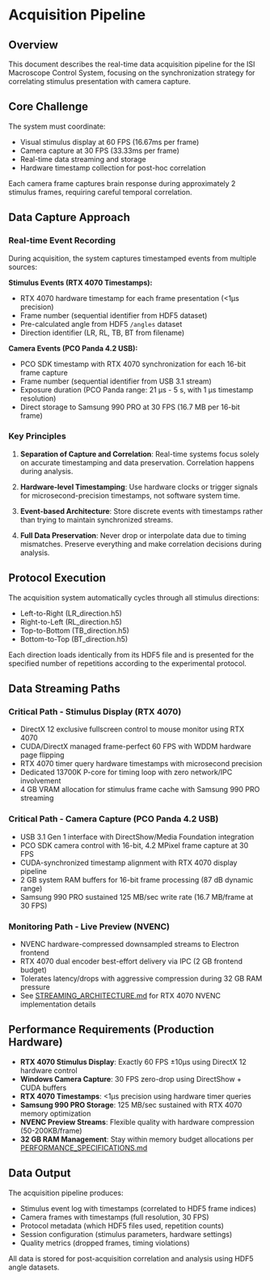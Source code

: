 # Acquisition Pipeline

## Overview

This document describes the real-time data acquisition pipeline for the ISI Macroscope Control System, focusing on the synchronization strategy for correlating stimulus presentation with camera capture.

## Core Challenge

The system must coordinate:

- Visual stimulus display at 60 FPS (16.67ms per frame)
- Camera capture at 30 FPS (33.33ms per frame)
- Real-time data streaming and storage
- Hardware timestamp collection for post-hoc correlation

Each camera frame captures brain response during approximately 2 stimulus frames, requiring careful temporal correlation.

## Data Capture Approach

### Real-time Event Recording

During acquisition, the system captures timestamped events from multiple sources:

**Stimulus Events (RTX 4070 Timestamps):**

- RTX 4070 hardware timestamp for each frame presentation (<1μs precision)
- Frame number (sequential identifier from HDF5 dataset)
- Pre-calculated angle from HDF5 `/angles` dataset
- Direction identifier (LR, RL, TB, BT from filename)

**Camera Events (PCO Panda 4.2 USB):**

- PCO SDK timestamp with RTX 4070 synchronization for each 16-bit frame capture
- Frame number (sequential identifier from USB 3.1 stream)
- Exposure duration (PCO Panda range: 21 μs - 5 s, with 1 μs timestamp resolution)
- Direct storage to Samsung 990 PRO at 30 FPS (16.7 MB per 16-bit frame)

### Key Principles

1. **Separation of Capture and Correlation**: Real-time systems focus solely on accurate timestamping and data preservation. Correlation happens during analysis.

2. **Hardware-level Timestamping**: Use hardware clocks or trigger signals for microsecond-precision timestamps, not software system time.

3. **Event-based Architecture**: Store discrete events with timestamps rather than trying to maintain synchronized streams.

4. **Full Data Preservation**: Never drop or interpolate data due to timing mismatches. Preserve everything and make correlation decisions during analysis.

## Protocol Execution

The acquisition system automatically cycles through all stimulus directions:

- Left-to-Right (LR_direction.h5)
- Right-to-Left (RL_direction.h5)
- Top-to-Bottom (TB_direction.h5)
- Bottom-to-Top (BT_direction.h5)

Each direction loads identically from its HDF5 file and is presented for the specified number of repetitions according to the experimental protocol.

## Data Streaming Paths

### Critical Path - Stimulus Display (RTX 4070)

- DirectX 12 exclusive fullscreen control to mouse monitor using RTX 4070
- CUDA/DirectX managed frame-perfect 60 FPS with WDDM hardware page flipping
- RTX 4070 timer query hardware timestamps with microsecond precision
- Dedicated 13700K P-core for timing loop with zero network/IPC involvement
- 4 GB VRAM allocation for stimulus frame cache with Samsung 990 PRO streaming

### Critical Path - Camera Capture (PCO Panda 4.2 USB)

- USB 3.1 Gen 1 interface with DirectShow/Media Foundation integration
- PCO SDK camera control with 16-bit, 4.2 MPixel frame capture at 30 FPS
- CUDA-synchronized timestamp alignment with RTX 4070 display pipeline
- 2 GB system RAM buffers for 16-bit frame processing (87 dB dynamic range)
- Samsung 990 PRO sustained 125 MB/sec write rate (16.7 MB/frame at 30 FPS)

### Monitoring Path - Live Preview (NVENC)

- NVENC hardware-compressed downsampled streams to Electron frontend
- RTX 4070 dual encoder best-effort delivery via IPC (2 GB frontend budget)
- Tolerates latency/drops with aggressive compression during 32 GB RAM pressure
- See [STREAMING_ARCHITECTURE.md](./STREAMING_ARCHITECTURE.md) for RTX 4070 NVENC implementation details

## Performance Requirements (Production Hardware)

- **RTX 4070 Stimulus Display**: Exactly 60 FPS ±10μs using DirectX 12 hardware control
- **Windows Camera Capture**: 30 FPS zero-drop using DirectShow + CUDA buffers
- **RTX 4070 Timestamps**: <1μs precision using hardware timer queries
- **Samsung 990 PRO Storage**: 125 MB/sec sustained with RTX 4070 memory optimization
- **NVENC Preview Streams**: Flexible quality with hardware compression (50-200KB/frame)
- **32 GB RAM Management**: Stay within memory budget allocations per [PERFORMANCE_SPECIFICATIONS.md](./PERFORMANCE_SPECIFICATIONS.md)

## Data Output

The acquisition pipeline produces:

- Stimulus event log with timestamps (correlated to HDF5 frame indices)
- Camera frames with timestamps (full resolution, 30 FPS)
- Protocol metadata (which HDF5 files used, repetition counts)
- Session configuration (stimulus parameters, hardware settings)
- Quality metrics (dropped frames, timing violations)

All data is stored for post-acquisition correlation and analysis using HDF5 angle datasets.
